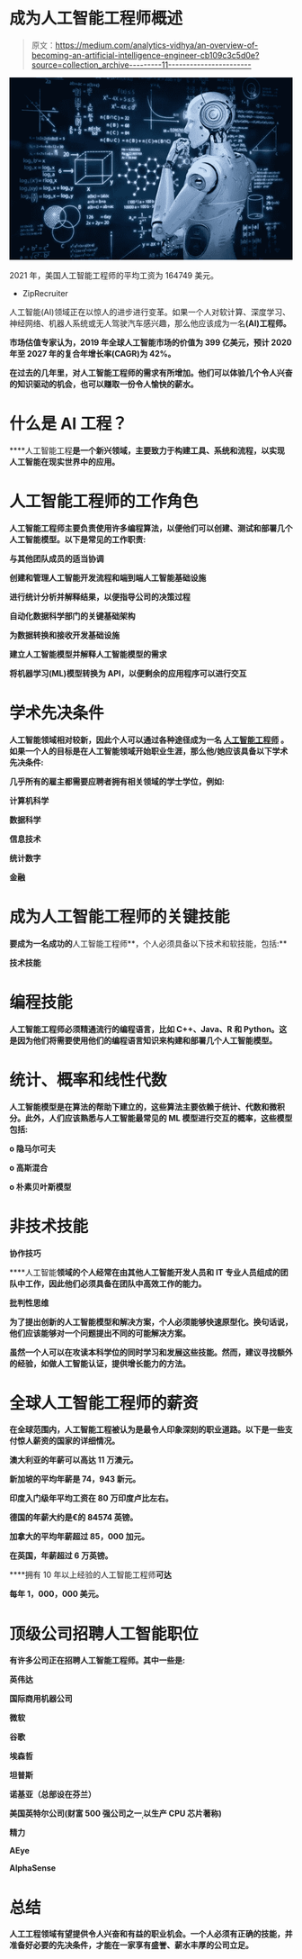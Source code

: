 # 成为人工智能工程师概述

> 原文：<https://medium.com/analytics-vidhya/an-overview-of-becoming-an-artificial-intelligence-engineer-cb109c3c5d0e?source=collection_archive---------11----------------------->

![](img/7fd75d780bf8750239db6973b6277f42.png)

2021 年，美国人工智能工程师的平均工资为 164749 美元。

- ZipRecruiter

人工智能(AI)领域正在以惊人的进步进行变革。如果一个人对软计算、深度学习、神经网络、机器人系统或无人驾驶汽车感兴趣，那么他应该成为一名[](https://www.artiba.org/)**(AI)**工程师**。**

**市场估值专家认为，2019 年全球人工智能市场的价值为 399 亿美元，预计 2020 年至 2027 年的复合年增长率(CAGR)为 42%。**

**在过去的几年里，对人工智能工程师的需求有所增加。他们可以体验几个令人兴奋的知识驱动的机会，也可以赚取一份令人愉快的薪水。**

# **什么是 AI 工程？**

****人工智能工程**是一个新兴领域，主要致力于构建工具、系统和流程，以实现人工智能在现实世界中的应用。**

# **人工智能工程师的工作角色**

**人工智能工程师主要负责使用许多编程算法，以便他们可以创建、测试和部署几个人工智能模型。以下是常见的工作职责:**

**与其他团队成员的适当协调**

**创建和管理人工智能开发流程和端到端人工智能基础设施**

**进行统计分析并解释结果，以便指导公司的决策过程**

**自动化数据科学部门的关键基础架构**

**为数据转换和接收开发基础设施**

**建立人工智能模型并解释人工智能模型的需求**

**将机器学习(ML)模型转换为 API，以便剩余的应用程序可以进行交互**

# **学术先决条件**

**人工智能领域相对较新，因此个人可以通过各种途径成为一名 [**人工智能工程师**](https://www.artiba.org/blog/the-artificial-intelligence-engineer-career-roadmap-all-you-need-to-know) 。如果一个人的目标是在人工智能领域开始职业生涯，那么他/她应该具备以下学术先决条件:**

**几乎所有的雇主都需要应聘者拥有相关领域的学士学位，例如:**

**计算机科学**

**数据科学**

**信息技术**

**统计数字**

**金融**

# **成为人工智能工程师的关键技能**

**要成为一名成功的**人工智能工程师**，个人必须具备以下技术和软技能，包括:**

****技术技能****

# **编程技能**

**人工智能工程师必须精通流行的编程语言，比如 C++、Java、R 和 Python。这是因为他们将需要使用他们的编程语言知识来构建和部署几个人工智能模型。**

# **统计、概率和线性代数**

**人工智能模型是在算法的帮助下建立的，这些算法主要依赖于统计、代数和微积分。此外，人们应该熟悉与人工智能最常见的 ML 模型进行交互的概率，这些模型包括:**

**o 隐马尔可夫**

**o 高斯混合**

**o 朴素贝叶斯模型**

# **非技术技能**

****协作技巧****

****人工智能**领域的个人经常在由其他人工智能开发人员和 IT 专业人员组成的团队中工作，因此他们必须具备在团队中高效工作的能力。**

****批判性思维****

**为了提出创新的人工智能模型和解决方案，个人必须能够快速原型化。换句话说，他们应该能够对一个问题提出不同的可能解决方案。**

**虽然一个人可以在攻读本科学位的同时学习和发展这些技能。然而，建议寻找额外的经验，如做人工智能认证，提供增长能力的方法。**

# **全球人工智能工程师的薪资**

**在全球范围内，**人工智能工程**被认为是最令人印象深刻的职业道路。以下是一些支付惊人薪资的国家的详细情况。**

**澳大利亚的年薪可以高达 11 万澳元。**

**新加坡的平均年薪是 74，943 新元。**

**印度入门级年平均工资在 80 万印度卢比左右。**

**德国的年薪大约是€的 84574 英镑。**

**加拿大的平均年薪超过 85，000 加元。**

**在英国，年薪超过 6 万英镑。**

****拥有 10 年以上经验的人工智能工程师**可达**

**每年 1，000，000 美元。**

# **顶级公司招聘人工智能职位**

**有许多公司正在招聘人工智能工程师。其中一些是:**

**英伟达**

**国际商用机器公司**

**微软**

**谷歌**

**埃森哲**

**坦普斯**

**诺基亚（总部设在芬兰）**

**美国英特尔公司(财富 500 强公司之一ˌ以生产 CPU 芯片著称)**

**精力**

**AEye**

**AlphaSense**

# **总结**

**人工工程领域有望提供令人兴奋和有益的职业机会。一个人必须有正确的技能，并准备好必要的先决条件，才能在一家享有盛誉、薪水丰厚的公司立足。**